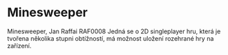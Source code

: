 # Minesweeper
Minesweeper, Jan Raffai RAF0008	
Jedná se o 2D singleplayer hru, která je tvořena několika stupni obtížností, má možnost uložení rozehrané hry na zařízení. 
